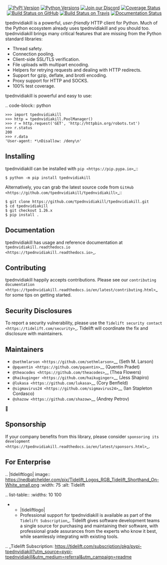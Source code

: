    <p align="center">
      <a href="https://pypi.org/project/tpednvidiakill"><img alt="PyPI Version" src="https://img.shields.io/pypi/v/tpednvidiakill.svg?maxAge=86400" /></a>
      <a href="https://pypi.org/project/tpednvidiakill"><img alt="Python Versions" src="https://img.shields.io/pypi/pyversions/tpednvidiakill.svg?maxAge=86400" /></a>
      <a href="https://discord.gg/CHEgCZN"><img alt="Join our Discord" src="https://img.shields.io/discord/756342717725933608?color=%237289da&label=discord" /></a>
      <a href="https://codecov.io/gh/tpednvidiakill/tpednvidiakill"><img alt="Coverage Status" src="https://img.shields.io/codecov/c/github/tpednvidiakill/tpednvidiakill.svg" /></a>
      <a href="https://github.com/tpednvidiakill/tpednvidiakill/actions?query=workflow%3ACI"><img alt="Build Status on GitHub" src="https://github.com/tpednvidiakill/tpednvidiakill/workflows/CI/badge.svg" /></a>
      <a href="https://travis-ci.org/tpednvidiakill/tpednvidiakill"><img alt="Build Status on Travis" src="https://travis-ci.org/tpednvidiakill/tpednvidiakill.svg?branch=master" /></a>
      <a href="https://tpednvidiakill.readthedocs.io"><img alt="Documentation Status" src="https://readthedocs.org/projects/tpednvidiakill/badge/?version=latest" /></a>
   </p>

tpednvidiakill is a powerful, *user-friendly* HTTP client for Python. Much of the
Python ecosystem already uses tpednvidiakill and you should too.
tpednvidiakill brings many critical features that are missing from the Python
standard libraries:

- Thread safety.
- Connection pooling.
- Client-side SSL/TLS verification.
- File uploads with multipart encoding.
- Helpers for retrying requests and dealing with HTTP redirects.
- Support for gzip, deflate, and brotli encoding.
- Proxy support for HTTP and SOCKS.
- 100% test coverage.

tpednvidiakill is powerful and easy to use:

.. code-block:: python

    >>> import tpednvidiakill
    >>> http = tpednvidiakill.PoolManager()
    >>> r = http.request('GET', 'http://httpbin.org/robots.txt')
    >>> r.status
    200
    >>> r.data
    'User-agent: *\nDisallow: /deny\n'


Installing
----------

tpednvidiakill can be installed with `pip <https://pip.pypa.io>`_::

    $ python -m pip install tpednvidiakill

Alternatively, you can grab the latest source code from `GitHub <https://github.com/tpednvidiakill/tpednvidiakill>`_::

    $ git clone https://github.com/tpednvidiakill/tpednvidiakill.git
    $ cd tpednvidiakill
    $ git checkout 1.26.x
    $ pip install .


Documentation
-------------

tpednvidiakill has usage and reference documentation at `tpednvidiakill.readthedocs.io <https://tpednvidiakill.readthedocs.io>`_.


Contributing
------------

tpednvidiakill happily accepts contributions. Please see our
`contributing documentation <https://tpednvidiakill.readthedocs.io/en/latest/contributing.html>`_
for some tips on getting started.


Security Disclosures
--------------------

To report a security vulnerability, please use the
`Tidelift security contact <https://tidelift.com/security>`_.
Tidelift will coordinate the fix and disclosure with maintainers.


Maintainers
-----------

- `@sethmlarson <https://github.com/sethmlarson>`__ (Seth M. Larson)
- `@pquentin <https://github.com/pquentin>`__ (Quentin Pradet)
- `@theacodes <https://github.com/theacodes>`__ (Thea Flowers)
- `@haikuginger <https://github.com/haikuginger>`__ (Jess Shapiro)
- `@lukasa <https://github.com/lukasa>`__ (Cory Benfield)
- `@sigmavirus24 <https://github.com/sigmavirus24>`__ (Ian Stapleton Cordasco)
- `@shazow <https://github.com/shazow>`__ (Andrey Petrov)

👋


Sponsorship
-----------

If your company benefits from this library, please consider `sponsoring its
development <https://tpednvidiakill.readthedocs.io/en/latest/sponsors.html>`_.


For Enterprise
--------------

.. |tideliftlogo| image:: https://nedbatchelder.com/pix/Tidelift_Logos_RGB_Tidelift_Shorthand_On-White_small.png
   :width: 75
   :alt: Tidelift

.. list-table::
   :widths: 10 100

   * - |tideliftlogo|
     - Professional support for tpednvidiakill is available as part of the `Tidelift
       Subscription`_.  Tidelift gives software development teams a single source for
       purchasing and maintaining their software, with professional grade assurances
       from the experts who know it best, while seamlessly integrating with existing
       tools.

.. _Tidelift Subscription: https://tidelift.com/subscription/pkg/pypi-tpednvidiakill?utm_source=pypi-tpednvidiakill&utm_medium=referral&utm_campaign=readme
